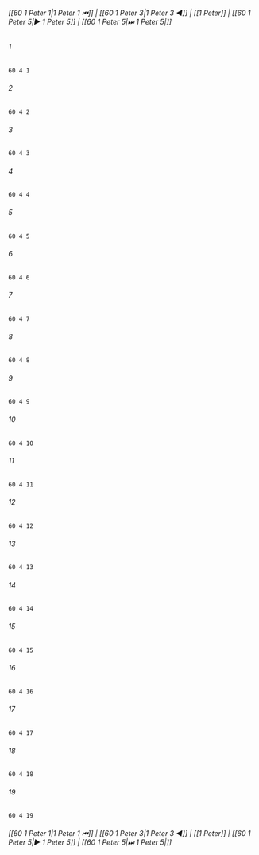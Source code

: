 
###### [[60 1 Peter 1|1 Peter 1 ⏮]] | [[60 1 Peter 3|1 Peter 3 ◀]] | [[1 Peter]] | [[60 1 Peter 5|▶ 1 Peter 5]] | [[60 1 Peter 5|⏭ 1 Peter 5|]]

###### 1
``` verse
60 4 1 
```
###### 2
``` verse
60 4 2 
```
###### 3
``` verse
60 4 3 
```
###### 4
``` verse
60 4 4 
```
###### 5
``` verse
60 4 5 
```
###### 6
``` verse
60 4 6 
```
###### 7
``` verse
60 4 7 
```
###### 8
``` verse
60 4 8 
```
###### 9
``` verse
60 4 9 
```
###### 10
``` verse
60 4 10 
```
###### 11
``` verse
60 4 11 
```
###### 12
``` verse
60 4 12 
```
###### 13
``` verse
60 4 13 
```
###### 14
``` verse
60 4 14 
```
###### 15
``` verse
60 4 15 
```
###### 16
``` verse
60 4 16 
```
###### 17
``` verse
60 4 17 
```
###### 18
``` verse
60 4 18 
```
###### 19
``` verse
60 4 19 
```

###### [[60 1 Peter 1|1 Peter 1 ⏮]] | [[60 1 Peter 3|1 Peter 3 ◀]] | [[1 Peter]] | [[60 1 Peter 5|▶ 1 Peter 5]] | [[60 1 Peter 5|⏭ 1 Peter 5|]]

